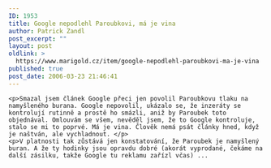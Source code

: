 ```yaml
---
ID: 1953
title: Google nepodlehl Paroubkovi, má je vina
author: Patrick Zandl
post_excerpt: ""
layout: post
oldlink: >
  https://www.marigold.cz/item/google-nepodlehl-paroubkovi-ma-je-vina
published: true
post_date: 2006-03-23 21:46:41
---
```

	<p>Smazal jsem článek Google přeci jen povolil Paroubkovu tlaku na namyšleného burana. Google nepovolil, ukázalo se, že inzeráty se kontrolují rutinně a prostě ho smázli, aniž by Paroubek toto objednával. Omlouvám se všem, nevěděl jsem, že to Google kontroluje, stalo se mi to poprvé. Má je vina. Člověk nemá psát články hned, když je naštván, ale vychladnout. </p>
	<p>V platnosti tak zůstává jen konstatování, že Paroubek je namyšlený buran. A že ty hodinky jsou opravdu dobré (akorát vyprodané, čekáme na další zásilku, takže Google tu reklamu zařízl včas) ...
</p>